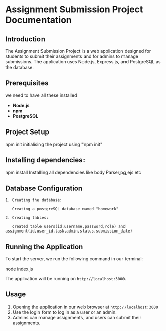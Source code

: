 # Assignment Submission Project Documentation

## Introduction

The Assignment Submission Project is a web application designed for students to submit their assignments and for admins to manage submissions. The application uses Node.js, Express.js, and PostgreSQL as the database.

## Prerequisites

we need to have all these installed 

- **Node.js** 
- **npm** 
- **PostgreSQL** 

## Project Setup
   npm init
   initialising the project using "npm init"

## Installing dependencies:

   npm install
   Installing all dependencies like body Parser,pg,ejs etc
  

 ## Database Configuration

    1. Creating the database:
    
       Creating a postgreSQL database named "homework" 
    
    2. Creating tables:

       created table users(id,username,password,role) and assignment(id,user_id,task,admin,status,submission_date)

## Running the Application

To start the server, we run the following command in our terminal:

node index.js

The application will be running on `http://localhost:3000`.



##  Usage

1. Opening the application in our web browser at `http://localhost:3000` 
2. Use the login form to log in as a user or an admin.
3. Admins can manage assignments, and users can submit their assignments.

